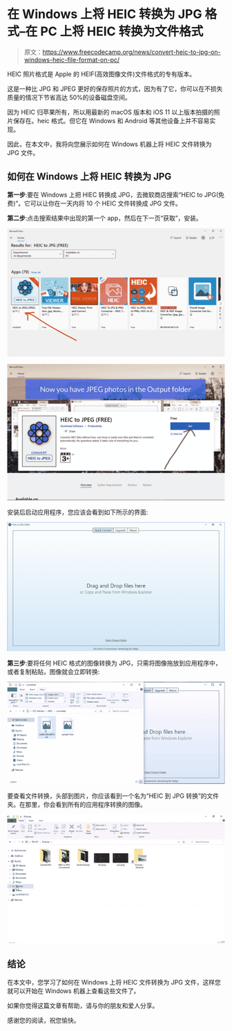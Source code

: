 # 在 Windows 上将 HEIC 转换为 JPG 格式–在 PC 上将 HEIC 转换为文件格式

> 原文：<https://www.freecodecamp.org/news/convert-heic-to-jpg-on-windows-heic-file-format-on-pc/>

HEIC 照片格式是 Apple 的 HEIF(高效图像文件)文件格式的专有版本。

这是一种比 JPG 和 JPEG 更好的保存照片的方式，因为有了它，你可以在不损失质量的情况下节省高达 50%的设备磁盘空间。

因为 HEIC 归苹果所有，所以用最新的 macOS 版本和 iOS 11 以上版本拍摄的照片保存在。heic 格式。但它在 Windows 和 Android 等其他设备上并不容易实现。

因此，在本文中，我将向您展示如何在 Windows 机器上将 HEIC 文件转换为 JPG 文件。

## 如何在 Windows 上将 HEIC 转换为 JPG

**第一步**:要在 Windows 上把 HIEC 转换成 JPG，去微软商店搜索“HEIC to JPG(免费)”。它可以让你在一天内将 10 个 HEIC 文件转换成 JPG 文件。

**第二步**:点击搜索结果中出现的第一个 app，然后在下一页“获取”，安装。

![heic-converter](img/4c703ffae272fcf204a910bef3b70436.png)

![get-heic-converter](img/0e08bb5230bafa041d2535b14ab3e6d6.png)

安装后启动应用程序，您应该会看到如下所示的界面:

![heic-to-jpg](img/6f6fcdc71bb204dbbef62dbf809d67ee.png)

**第三步**:要将任何 HEIC 格式的图像转换为 JPG，只需将图像拖放到应用程序中，或者复制粘贴，图像就会立即转换:

![convert-to-heic](img/daf8708065c656f3476c13b589af8ce9.png)

要查看文件转换，头部到图片，你应该看到一个名为“HEIC 到 JPG 转换”的文件夹。在那里，你会看到所有的应用程序转换的图像。

![view-heic](img/a311760ebec466405bbb058a15ce3dee.png)

## 结论

在本文中，您学习了如何在 Windows 上将 HEIC 文件转换为 JPG 文件，这样您就可以开始在 Windows 机器上查看这些文件了。

如果你觉得这篇文章有帮助，请与你的朋友和爱人分享。

感谢您的阅读，祝您愉快。